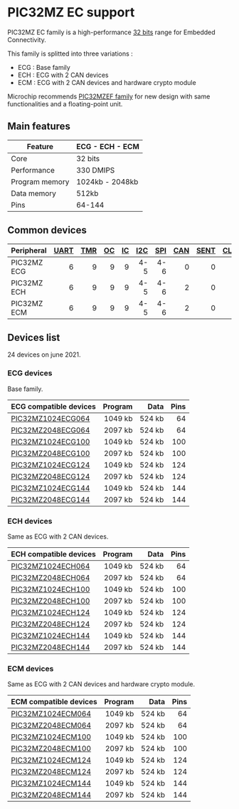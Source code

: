 # PIC32MZ EC support

PIC32MZ EC family is a high-performance [32 bits](../pic32/README.md) range for Embedded Connectivity.

This family is splitted into three variations :

* ECG : Base family
* ECH : ECG with 2 CAN devices
* ECM : ECG with 2 CAN devices and hardware crypto module

Microchip recommends [PIC32MZEF family](../pic32mzef/README.md) for new design with
same functionalities and a floating-point unit.

## Main features

|Feature|ECG - ECH - ECM|
|-------|------|
|Core|32 bits|
|Performance|330 DMIPS|
|Program memory|1024kb - 2048kb|
|Data memory|512kb|
|Pins|64-144|

## Common devices

|Peripheral      |[UART][1]|[TMR][2] |[OC][3]  |[IC][4]  |[I2C][5] |[SPI][6] |[CAN][7] |[SENT][8]|[CLC][9] |[QEI][10] |[PWM][11] |[MCCP][12]|[SCCP][12]|
|:---------------|--------:|--------:|--------:|--------:|--------:|--------:|--------:|--------:|--------:|---------:|---------:|---------:|---------:|
|PIC32MZ ECG     |        6|        9|        9|        9|      4-5|      4-6|        0|        0|        0|         0|         0|         0|         0|
|PIC32MZ ECH     |        6|        9|        9|        9|      4-5|      4-6|        2|        0|        0|         0|         0|         0|         0|
|PIC32MZ ECM     |        6|        9|        9|        9|      4-5|      4-6|        2|        0|        0|         0|         0|         0|         0|

[1]: ../../driver/uart
[2]: ../../driver/timer
[3]: ../../driver/oc
[4]: ../../driver/ic
[5]: ../../driver/i2c
[6]: ../../driver/spi
[7]: ../../driver/can
[8]: ../../driver/sent
[9]: ../../driver/clc
[10]: ../../driver/qei
[11]: ../../driver/pwm
[12]: ../../driver/ccp

## Devices list

24 devices on june 2021.

### ECG devices

Base family.

|ECG compatible devices|Program|Data|Pins|
|---------|--:|--:|--:|
|[PIC32MZ1024ECG064](http://microchip.com/wwwproducts/en/PIC32MZ1024ECG064)|1049 kb| 524 kb| 64|
|[PIC32MZ2048ECG064](http://microchip.com/wwwproducts/en/PIC32MZ2048ECG064)|2097 kb| 524 kb| 64|
|[PIC32MZ1024ECG100](http://microchip.com/wwwproducts/en/PIC32MZ1024ECG100)|1049 kb| 524 kb|100|
|[PIC32MZ2048ECG100](http://microchip.com/wwwproducts/en/PIC32MZ2048ECG100)|2097 kb| 524 kb|100|
|[PIC32MZ1024ECG124](http://microchip.com/wwwproducts/en/PIC32MZ1024ECG124)|1049 kb| 524 kb|124|
|[PIC32MZ2048ECG124](http://microchip.com/wwwproducts/en/PIC32MZ2048ECG124)|2097 kb| 524 kb|124|
|[PIC32MZ1024ECG144](http://microchip.com/wwwproducts/en/PIC32MZ1024ECG144)|1049 kb| 524 kb|144|
|[PIC32MZ2048ECG144](http://microchip.com/wwwproducts/en/PIC32MZ2048ECG144)|2097 kb| 524 kb|144|

### ECH devices

Same as ECG with 2 CAN devices.

|ECH compatible devices|Program|Data|Pins|
|---------|--:|--:|--:|
|[PIC32MZ1024ECH064](http://microchip.com/wwwproducts/en/PIC32MZ1024ECH064)|1049 kb| 524 kb| 64|
|[PIC32MZ2048ECH064](http://microchip.com/wwwproducts/en/PIC32MZ2048ECH064)|2097 kb| 524 kb| 64|
|[PIC32MZ1024ECH100](http://microchip.com/wwwproducts/en/PIC32MZ1024ECH100)|1049 kb| 524 kb|100|
|[PIC32MZ2048ECH100](http://microchip.com/wwwproducts/en/PIC32MZ2048ECH100)|2097 kb| 524 kb|100|
|[PIC32MZ1024ECH124](http://microchip.com/wwwproducts/en/PIC32MZ1024ECH124)|1049 kb| 524 kb|124|
|[PIC32MZ2048ECH124](http://microchip.com/wwwproducts/en/PIC32MZ2048ECH124)|2097 kb| 524 kb|124|
|[PIC32MZ1024ECH144](http://microchip.com/wwwproducts/en/PIC32MZ1024ECH144)|1049 kb| 524 kb|144|
|[PIC32MZ2048ECH144](http://microchip.com/wwwproducts/en/PIC32MZ2048ECH144)|2097 kb| 524 kb|144|

### ECM devices

Same as ECG with 2 CAN devices and hardware crypto module.

|ECM compatible devices|Program|Data|Pins|
|---------|--:|--:|--:|
|[PIC32MZ1024ECM064](http://microchip.com/wwwproducts/en/PIC32MZ1024ECM064)|1049 kb| 524 kb| 64|
|[PIC32MZ2048ECM064](http://microchip.com/wwwproducts/en/PIC32MZ2048ECM064)|2097 kb| 524 kb| 64|
|[PIC32MZ1024ECM100](http://microchip.com/wwwproducts/en/PIC32MZ1024ECM100)|1049 kb| 524 kb|100|
|[PIC32MZ2048ECM100](http://microchip.com/wwwproducts/en/PIC32MZ2048ECM100)|2097 kb| 524 kb|100|
|[PIC32MZ1024ECM124](http://microchip.com/wwwproducts/en/PIC32MZ1024ECM124)|1049 kb| 524 kb|124|
|[PIC32MZ2048ECM124](http://microchip.com/wwwproducts/en/PIC32MZ2048ECM124)|2097 kb| 524 kb|124|
|[PIC32MZ1024ECM144](http://microchip.com/wwwproducts/en/PIC32MZ1024ECM144)|1049 kb| 524 kb|144|
|[PIC32MZ2048ECM144](http://microchip.com/wwwproducts/en/PIC32MZ2048ECM144)|2097 kb| 524 kb|144|
